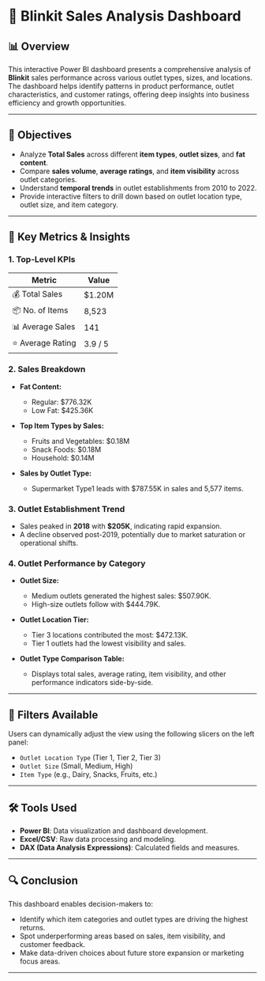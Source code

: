 # 🛒 Blinkit Sales Analysis Dashboard

## 📊 Overview
This interactive Power BI dashboard presents a comprehensive analysis of **Blinkit** sales performance across various outlet types, sizes, and locations. The dashboard helps identify patterns in product performance, outlet characteristics, and customer ratings, offering deep insights into business efficiency and growth opportunities.

---

## 🎯 Objectives
- Analyze **Total Sales** across different **item types**, **outlet sizes**, and **fat content**.
- Compare **sales volume**, **average ratings**, and **item visibility** across outlet categories.
- Understand **temporal trends** in outlet establishments from 2010 to 2022.
- Provide interactive filters to drill down based on outlet location type, outlet size, and item category.

---

## 📌 Key Metrics & Insights

### 1. **Top-Level KPIs**
| Metric             | Value      |
|--------------------|------------|
| 💰 Total Sales      | $1.20M     |
| 📦 No. of Items     | 8,523      |
| 📊 Average Sales    | 141        |
| ⭐ Average Rating    | 3.9 / 5    |

### 2. **Sales Breakdown**
- **Fat Content:**  
  - Regular: $776.32K  
  - Low Fat: $425.36K  

- **Top Item Types by Sales:**  
  - Fruits and Vegetables: $0.18M  
  - Snack Foods: $0.18M  
  - Household: $0.14M  

- **Sales by Outlet Type:**  
  - Supermarket Type1 leads with $787.55K in sales and 5,577 items.

### 3. **Outlet Establishment Trend**
- Sales peaked in **2018** with **$205K**, indicating rapid expansion.
- A decline observed post-2019, potentially due to market saturation or operational shifts.

### 4. **Outlet Performance by Category**
- **Outlet Size:**
  - Medium outlets generated the highest sales: $507.90K.
  - High-size outlets follow with $444.79K.

- **Outlet Location Tier:**
  - Tier 3 locations contributed the most: $472.13K.
  - Tier 1 outlets had the lowest visibility and sales.

- **Outlet Type Comparison Table:**
  - Displays total sales, average rating, item visibility, and other performance indicators side-by-side.

---

## 🧩 Filters Available
Users can dynamically adjust the view using the following slicers on the left panel:
- `Outlet Location Type` (Tier 1, Tier 2, Tier 3)
- `Outlet Size` (Small, Medium, High)
- `Item Type` (e.g., Dairy, Snacks, Fruits, etc.)

---

## 🛠 Tools Used
- **Power BI**: Data visualization and dashboard development.
- **Excel/CSV**: Raw data processing and modeling.
- **DAX (Data Analysis Expressions)**: Calculated fields and measures.

---

## 🔍 Conclusion
This dashboard enables decision-makers to:
- Identify which item categories and outlet types are driving the highest returns.
- Spot underperforming areas based on sales, item visibility, and customer feedback.
- Make data-driven choices about future store expansion or marketing focus areas.

---


